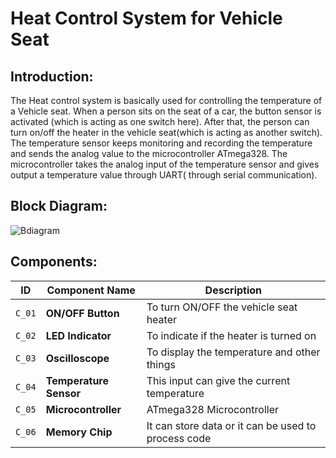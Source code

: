 # Heat Control System for Vehicle Seat
## Introduction:
The Heat control system is basically used for controlling the temperature of a Vehicle seat. When a person sits on the seat of a car, the button sensor is activated (which is acting as one switch here). After that, the person can turn on/off the heater in the vehicle seat(which is acting as another switch). The temperature sensor keeps monitoring and recording the temperature and sends the analog value to the microcontroller ATmega328. The microcontroller takes the analog input of the temperature sensor and gives output a temperature value through UART( through serial communication).

## Block Diagram:
![Bdiagram](https://user-images.githubusercontent.com/73360521/155751182-47997810-4248-401a-a577-e524d1efdf4c.png)

## Components:
| ID | Component Name | Description |
| --- | --- | --- |
| `C_01` | **ON/OFF Button** | To turn ON/OFF the vehicle seat heater |
| `C_02` | **LED Indicator** | To indicate if the heater is turned on |
| `C_03` | **Oscilloscope** | To display the temperature and other things |
| `C_04` | **Temperature Sensor** | This input can give the current temperature |
| `C_05` | **Microcontroller** | ATmega328 Microcontroller |
| `C_06` | **Memory Chip** | It can store data or it can be used to process code |


